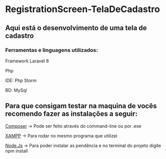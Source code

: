 # RegistrationScreen-TelaDeCadastro
<h2>Aqui está o desenvolvimento de uma tela de cadastro</h2>
   <h3>Ferramentas e linguagens utilizados:</h3>
   <p>Framework Laravel 8</p>
   <p>Php</p>
   <p>IDE: Php Storm</p>
   <p>BD: MySql</p>

<h2>Para que consigam testar na maquina de vocês recomendo fazer as instalações a seguir:</h2>
<p><a href="https://getcomposer.org/download/">Composer</a> -> Pode ser feito através do command-line ou por .exe</p>
<p><a href="https://www.apachefriends.org/download.html">XAMPP</a> -> Para rodar no mesmo programa que utilizei</p>
<p><a href="https://nodejs.org/en/download/">Node.Js</a> -> Para poder instalar as pendência e no terminal do projeto digite npm install</p>
